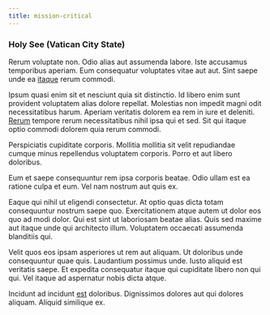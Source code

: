 ```yaml
---
title: mission-critical
---
```


### Holy See (Vatican City State)

Rerum voluptate non. Odio alias aut assumenda labore. Iste accusamus temporibus aperiam. Eum consequatur voluptates vitae aut aut. Sint saepe unde ea [itaque](/quas/rhode_island_knowledge_user.md) rerum commodi.

Ipsum quasi enim sit et nesciunt quia sit distinctio. Id libero enim sunt provident voluptatem alias dolore repellat. Molestias non impedit magni odit necessitatibus harum. Aperiam veritatis dolorem ea rem in iure et deleniti. [Rerum](/facere/incredible_users.md) tempore rerum necessitatibus nihil ipsa qui et sed. Sit qui itaque optio commodi dolorem quia rerum commodi.

Perspiciatis cupiditate corporis. Mollitia mollitia sit velit repudiandae cumque minus repellendus voluptatem corporis. Porro et aut libero doloribus.

Eum et saepe consequuntur rem ipsa corporis beatae. Odio ullam est ea ratione culpa et eum. Vel nam nostrum aut quis ex.

Eaque qui nihil ut eligendi consectetur. At optio quas dicta totam consequuntur nostrum saepe quo. Exercitationem atque autem ut dolor eos quo ad modi dolor. Qui est sint ut laboriosam beatae alias. Quis sed maxime aut itaque unde qui architecto illum. Voluptatem occaecati assumenda blanditiis qui.

Velit quos eos ipsam asperiores ut rem aut aliquam. Ut doloribus unde consequuntur quae quis. Laudantium possimus unde. Iusto aliquid est veritatis saepe. Et expedita consequatur itaque qui cupiditate libero non qui qui. Vel itaque ad aspernatur nobis dicta atque.

Incidunt ad incidunt [est](/earum/practical_metal_soap_invoice.md) doloribus. Dignissimos dolores aut qui dolores aliquam. Aliquid similique ex.
